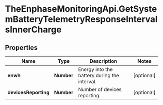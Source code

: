 # TheEnphaseMonitoringApi.GetSystemBatteryTelemetryResponseIntervalsInnerCharge

## Properties

Name | Type | Description | Notes
------------ | ------------- | ------------- | -------------
**enwh** | **Number** | Energy into the battery during the interval. | [optional] 
**devicesReporting** | **Number** | Number of devices reporting. | [optional] 



